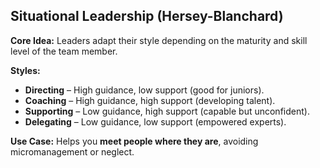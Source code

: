 ## Situational Leadership (Hersey-Blanchard)

**Core Idea:** Leaders adapt their style depending on the maturity and skill level of the team member.

**Styles:**

- **Directing** – High guidance, low support (good for juniors).
- **Coaching** – High guidance, high support (developing talent).
- **Supporting** – Low guidance, high support (capable but unconfident).
- **Delegating** – Low guidance, low support (empowered experts).

**Use Case:** Helps you **meet people where they are**, avoiding micromanagement or neglect.

